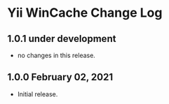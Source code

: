 # Yii WinCache Change Log


## 1.0.1 under development

- no changes in this release.

## 1.0.0 February 02, 2021

- Initial release.